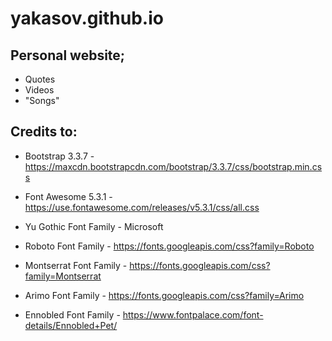 # yakasov.github.io

## Personal website;
 - Quotes
 - Videos
 - "Songs"

## Credits to:
 - Bootstrap 3.3.7 - https://maxcdn.bootstrapcdn.com/bootstrap/3.3.7/css/bootstrap.min.css
 - Font Awesome 5.3.1 - https://use.fontawesome.com/releases/v5.3.1/css/all.css

 - Yu Gothic Font Family - Microsoft
 - Roboto Font Family - https://fonts.googleapis.com/css?family=Roboto
 - Montserrat Font Family - https://fonts.googleapis.com/css?family=Montserrat
 - Arimo Font Family - https://fonts.googleapis.com/css?family=Arimo
 - Ennobled Font Family - https://www.fontpalace.com/font-details/Ennobled+Pet/
